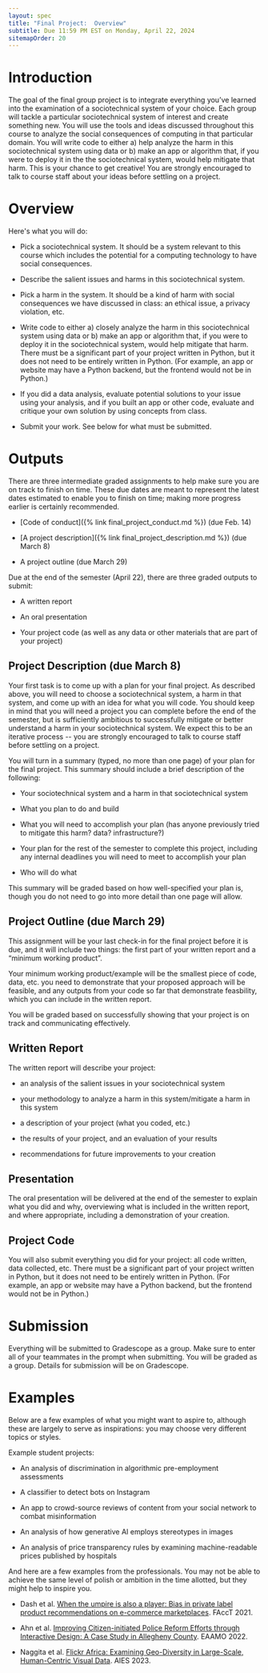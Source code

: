 ```yaml
---
layout: spec
title: "Final Project:  Overview"
subtitle: Due 11:59 PM EST on Monday, April 22, 2024
sitemapOrder: 20
---
```


# Introduction

The goal of the final group project is to integrate everything you’ve learned into the examination of a sociotechnical system of your choice.  Each group will tackle a particular sociotechnical system of interest and create something new.  You will use the tools and ideas discussed throughout this course to analyze the social consequences of computing in that particular domain.  You will write code to either a) help analyze the harm in this sociotechnical system using data or b) make an app or algorithm that, if you were to deploy it in the the sociotechnical system, would help mitigate that harm.  This is your chance to get creative!  You are strongly encouraged to talk to course staff about your ideas before settling on a project.

# Overview

Here's what you will do:

- Pick a sociotechnical system.  It should be a system relevant to this course which includes the potential for a computing technology to have social consequences.

- Describe the salient issues and harms in this sociotechnical system.

- Pick a harm in the system.  It should be a kind of harm with social consequences we have discussed in class: an ethical issue, a privacy violation, etc.

- Write code to either a) closely analyze the harm in this sociotechnical system using data or b) make an app or algorithm that, if you were to deploy it in the sociotechnical system, would help mitigate that harm.  There must be a significant part of your project written in Python, but it does not need to be entirely written in Python.  (For example, an app or website may have a Python backend, but the frontend would not be in Python.)

- If you did a data analysis, evaluate potential solutions to your issue using your analysis, and if you built an app or other code, evaluate and critique your own solution by using concepts from class.

- Submit your work.  See below for what must be submitted.

# Outputs

There are three intermediate graded assignments to help make sure you are on track to finish on time.  These due dates are meant to represent the latest dates estimated to enable you to finish on time; making more progress earlier is certainly recommended.

- [Code of conduct]({% link final_project_conduct.md %}) (due Feb. 14)

- [A project description]({% link final_project_description.md %}) (due March 8)

- A project outline (due March 29)

Due at the end of the semester (April 22), there are three graded outputs to submit:

- A written report

- An oral presentation

- Your project code (as well as any data or other materials that are part of your project)

## Project Description (due March 8)

Your first task is to come up with a plan for your final project.  As described above, you will need to choose a sociotechnical system, a harm in that system, and come up with an idea for what you will code.  You should keep in mind that you will need a project you can complete before the end of the semester, but is sufficiently ambitious to successfully mitigate or better understand a harm in your sociotechnical system.  We expect this to be an iterative process -- you are strongly encouraged to talk to course staff before settling on a project.

You will turn in a summary (typed, no more than one page) of your plan for the final project.  This summary should include a brief description of the following:

- Your sociotechnical system and a harm in that sociotechnical system

- What you plan to do and build

- What you will need to accomplish your plan (has anyone previously tried to mitigate this harm? data? infrastructure?)

- Your plan for the rest of the semester to complete this project, including any internal deadlines you will need to meet to accomplish your plan

- Who will do what

 This summary will be graded based on how well-specified your plan is, though you do not need to go into more detail than one page will allow.

## Project Outline (due March 29)

This assignment will be your last check-in for the final project before it is due, and it will include two things: the first part of your written report and a “minimum working product”.

Your minimum working product/example will be the smallest piece of code, data, etc. you need to demonstrate that your proposed approach will be feasible, and any outputs from your code so far that demonstrate feasbility, which you can include in the written report.

You will be graded based on successfully showing that your project is on track and communicating effectively.

## Written Report

The written report will describe your project:

- an analysis of the salient issues in your sociotechnical system

- your methodology to analyze a harm in this system/mitigate a harm in this system

- a description of your project (what you coded, etc.)

- the results of your project, and an evaluation of your results

- recommendations for future improvements to your creation

## Presentation

The oral presentation will be delivered at the end of the semester to explain what you did and why, overviewing what is included in the written report, and where appropriate, including a demonstration of your creation.

## Project Code

You will also submit everything you did for your project:  all code written, data collected, etc.  There must be a significant part of your project written in Python, but it does not need to be entirely written in Python.  (For example, an app or website may have a Python backend, but the frontend would not be in Python.)

# Submission

Everything will be submitted to Gradescope as a group.  Make sure to enter all of your teammates 
in the prompt when submitting.  You will be graded as a group.  Details for submission will be on Gradescope.

# Examples
Below are a few examples of what you might want to aspire to, although these are largely to serve as inspirations:  you may choose very different topics or styles.

Example student projects:

- An analysis of discrimination in algorithmic pre-employment assessments

- A classifier to detect bots on Instagram

- An app to crowd-source reviews of content from your social network to combat misinformation

- An analysis of how generative AI employs stereotypes in images

- An analysis of price transparency rules by examining machine-readable prices published by hospitals

And here are a few examples from the professionals.  You may not be able to achieve the same level of polish or ambition in the time allotted, but they might help to inspire you.

- Dash et al. [When the umpire is also a player: Bias in private label product recommendations on e-commerce marketplaces](https://arxiv.org/pdf/2102.00141.pdf).  FAccT 2021.

- Ahn et al.  [Improving Citizen-initiated Police Reform Efforts through Interactive Design: A Case Study in Allegheny County](https://eaamo2022.eaamo.org/papers/ahn-14.pdf). EAAMO 2022.

- Naggita et al. [Flickr Africa: Examining Geo-Diversity in Large-Scale, Human-Centric Visual Data](https://arxiv.org/pdf/2308.08656.pdf).  AIES 2023.
